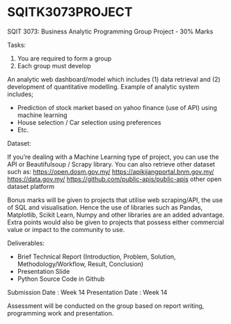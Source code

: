 # SQITK3073PROJECT

SQIT 3073: Business Analytic Programming Group Project -  30% Marks


Tasks:

1. You are required to form a group 
2. Each group must develop

An analytic web dashboard/model which includes (1) data retrieval and (2) development of quantitative modelling. Example of analytic system includes;

- Prediction of stock market based on yahoo finance (use of API) using machine learning
- House selection / Car selection using preferences
- Etc.

Dataset:

If you’re dealing with a Machine Learning type of project, you can use the API or Beautifulsoup / Scrapy library. You can also retrieve other dataset such as:
https://open.dosm.gov.my/ 
https://apikijangportal.bnm.gov.my/
https://data.gov.my/
https://github.com/public-apis/public-apis
other open dataset platform

Bonus marks will be given to projects that utilise web scraping/API, the use of SQL and visualisation. Hence the use of libraries such as Pandas, Matplotlib, Scikit Learn, Numpy and other libraries are an added advantage. Extra points would also be given to projects that possess either commercial value or impact to the community to use. 

Deliverables:

- Brief Technical Report (Introduction, Problem, Solution, Methodology/Workflow, Result, Conclusion)
- Presentation Slide
- Python Source Code in Github

Submission Date 	: Week 14
Presentation Date 	: Week 14

Assessment will be conducted on the group based on report writing, programming work and presentation.

